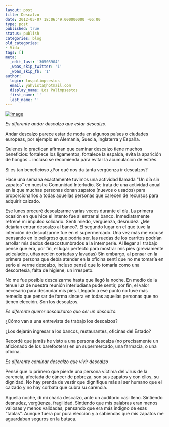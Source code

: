 ```yaml
---
layout: post
title: Descalzo
date: 2012-05-07 18:06:49.000000000 -06:00
type: post
published: true
status: publish
categories: blog
old_categories:
- Vida
tags: []
meta:
  _edit_last: '30508904'
  _wpas_skip_twitter: '1'
  _wpas_skip_fb: '1'
author:
  login: lospalimpsestos
  email: yahvista@hotmail.com
  display_name: Los Palimpsestos
  first_name: ''
  last_name: ''
---
```

<p><a href="http://lospalimpsestos.files.wordpress.com/2012/05/sin-zapatos.jpg"><img class="size-full wp-image" src="{{ site.baseurl }}/assets/sin-zapatos.jpg" alt="Image" /></a></p>
<p><em>Es diferente andar descalzo que estar descalzo. </em></p>
<p>Andar descalzo parece estar de moda en algunos países o ciudades europeas, por ejemplo en Alemania, Suecia, Inglaterra y España.</p>
<p>Quienes lo practican afirman que caminar descalzo tiene muchos beneficios: fortalece los ligamentos, fortalece la espalda, evita la aparición de hongos... incluso se recomienda para evitar la acumulación de estrés.</p>
<p>Si es tan beneficioso ¿Por qué nos da tanta vergüenza ir descalzos?</p>
<p>Hace una semana exactamente tuvimos una actividad llamada "Un día sin zapatos" en nuestra Comunidad Interludio. Se trata de una actividad anual en la que muchas personas donan zapatos (nuevos o usados) para proporcionarlos a todas aquellas personas que carecen de recursos para adquirir calzado.</p>
<p>Ese lunes procuré descalzarme varias veces durante el día. La primera ocasión en que hice el intento fue al entrar al banco. Inmediatamente refrené mi impulso solidario. Sentí miedo, vergüenza, desnudez. ¿Me dejarían entrar descalzo al banco?. El segundo lugar en el que tuve la intención de descalzarme fue en el supermercado. Una vez más me excusé pensando en lo peligroso que podría ser, las ruedas de los carritos podrían arrollar mis dedos desacostumbrados a la intemperie. Al llegar al  trabajo pensé que era, por fin, el lugar perfecto para mostrar mis pies (previamente acicalados, uñas recién cortadas y lavadas) Sin embargo, al pensar en la primera persona que debía atender en la oficina sentí que no me tomaría en serio al verme descalzo, incluso pensé que lo tomaría como una descortesía, falta de higiene, un irrespeto.</p>
<p>No me fue posible descalzarme hasta que llegó la noche. En medio de la tenue luz de nuestra reunión interludiana pude sentir, por fin, el valor necesario para desnudar mis pies. Llegado a ese punto no tuve más remedio que pensar de forma sincera en todas aquellas personas que no tienen elección. Son los descalzos.</p>
<p><em>Es diferente querer descalzarse que ser un descalzo. </em></p>
<p>¿Cómo van a una entrevista de trabajo los descalzos?</p>
<p>¿Los dejarán ingresar a los bancos, restaurantes, oficinas del Estado?</p>
<p>Recordé que jamás he visto a una persona descalza (no precisamente un aficionado de los barefooters) en un supermercado, una farmacia, o una oficina.</p>
<p><em>Es diferente caminar descalzo que vivir descalzo</em></p>
<p>Pensé que lo primero que pierde una persona víctima del virus de la carencia, afectada de cáncer de pobreza, son sus zapatos y con ellos, su dignidad. No hay prenda de vestir que dignifique más al ser humano que el calzado y no hay corbata que cubra su carencia.</p>
<p>Aquella noche, di mi charla descalzo, ante un auditorio casi lleno. Sintiendo desnudez, vergüenza, fragilidad. Sintiendo que mis palabras eran menos valiosas y menos validadas, pensando que era más indigno de esas "tablas". Aunque fuera por pura elección y a sabiendas que mis zapatos me aguardaban seguros en la butaca.</p>
